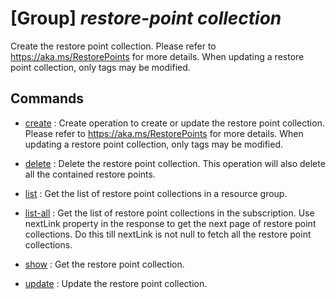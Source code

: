 # [Group] _restore-point collection_

Create the restore point collection. Please refer to https://aka.ms/RestorePoints for more details. When updating a restore point collection, only tags may be modified.

## Commands

- [create](/Commands/restore-point/collection/_create.md)
: Create operation to create or update the restore point collection. Please refer to https://aka.ms/RestorePoints for more details. When updating a restore point collection, only tags may be modified.

- [delete](/Commands/restore-point/collection/_delete.md)
: Delete the restore point collection. This operation will also delete all the contained restore points.

- [list](/Commands/restore-point/collection/_list.md)
: Get the list of restore point collections in a resource group.

- [list-all](/Commands/restore-point/collection/_list-all.md)
: Get the list of restore point collections in the subscription. Use nextLink property in the response to get the next page of restore point collections. Do this till nextLink is not null to fetch all the restore point collections.

- [show](/Commands/restore-point/collection/_show.md)
: Get the restore point collection.

- [update](/Commands/restore-point/collection/_update.md)
: Update the restore point collection.
